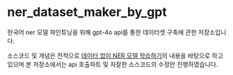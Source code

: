 # ner_dataset_maker_by_gpt


한국어 ner 모델 파인튜닝을 위해 gpt-4o api를 통한 데이터셋 구축에 관한 저장소입니다.

소스코드 및 개념은 전적으로 [데이터 없이 NER 모델 학습하기](https://medium.com/@yongsun.yoon/%EB%8D%B0%EC%9D%B4%ED%84%B0-%EC%97%86%EC%9D%B4-ner-%EB%AA%A8%EB%8D%B8-%ED%95%99%EC%8A%B5%ED%95%98%EA%B8%B0-90c4c24953a)의 내용을 바탕으로 하고 있으며 본 저장소에서는 api 호출파트 및 자잘한 소스코드의 수정만 진행하였습니다.


